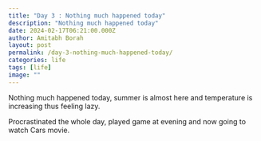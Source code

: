 ```yaml
---
title: "Day 3 : Nothing much happened today"
description: "Nothing much happened today"
date: 2024-02-17T06:21:00.000Z
author: Amitabh Borah
layout: post
permalink: /day-3-nothing-much-happened-today/
categories: life
tags: [life]
image: ""
---
```


Nothing much happened today, summer is almost here and temperature is increasing thus feeling lazy. <br>

Procrastinated the whole day, played game at evening and now going to watch Cars movie.